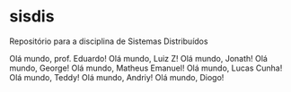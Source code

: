 # sisdis
Repositório para a disciplina de Sistemas Distribuídos

Olá mundo, prof. Eduardo!
Olá mundo, Luiz Z!
Olá mundo, Jonath!
Olá mundo, George!
Olá mundo, Matheus Emanuel!
Olá mundo, Lucas Cunha!
Olá mundo, Teddy!
Olá mundo, Andriy!
Olá mundo, Diogo!
